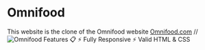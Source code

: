 # Omnifood
This website is the clone of the Omnifood website
<a href="https://omnifood-shubhangi-gondage.netlify.app/">Omnifood.com</a>
//<img src="image/MicrosoftHomePage.png" alt="Omnifood" class="logo">
Features 📋
⚡️ Fully Responsive
⚡️ Valid HTML & CSS
